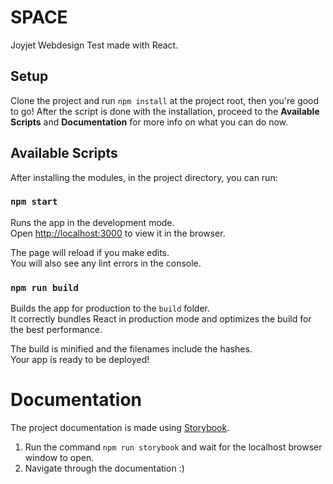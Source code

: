 # SPACE

Joyjet Webdesign Test made with React.

## Setup

Clone the project and run `npm install` at the project root, then you're good to go! After the script is done with the installation, proceed to the **Available Scripts** and **Documentation** for more info on what you can do now.

## Available Scripts

After installing the modules, in the project directory, you can run:

### `npm start`

Runs the app in the development mode.\
Open [http://localhost:3000](http://localhost:3000) to view it in the browser.

The page will reload if you make edits.\
You will also see any lint errors in the console.

### `npm run build`

Builds the app for production to the `build` folder.\
It correctly bundles React in production mode and optimizes the build for the best performance.

The build is minified and the filenames include the hashes.\
Your app is ready to be deployed!

# Documentation

The project documentation is made using [Storybook](https://storybook.js.org/).

1. Run the command `npm run storybook` and wait for the localhost browser window to open.
2. Navigate through the documentation :)
